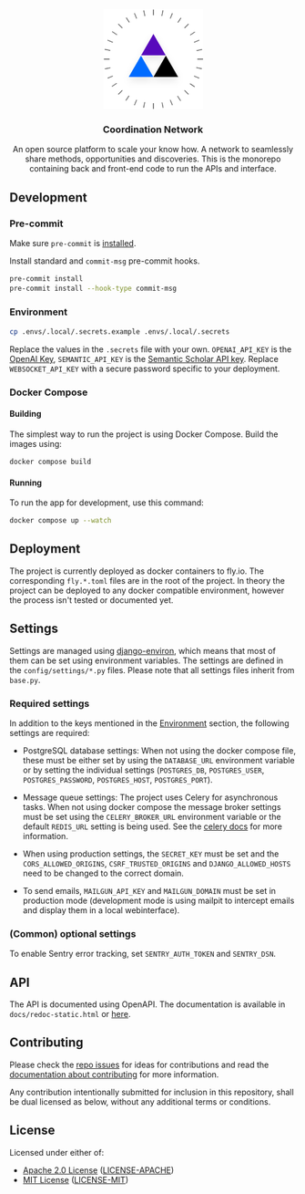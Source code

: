 <a id="readme-top"></a>

<!-- [![MIT License](https://img.shields.io/badge/License-MIT-yellow.svg)](https://opensource.org/licenses/MIT)
[![Apache License 2.0](https://img.shields.io/badge/License-Apache%202.0-blue.svg)](https://www.apache.org/licenses/LICENSE-2.0) -->

<div align="center">
  <a href="https://github.com/coordnet/coordnet">
    <img src="frontend/public/static/coordination-network-circle.png" alt="Coordination Network" width="175" height="175">
  </a>

<h3 align="center">Coordination Network</h3>
  <p align="center">
    An open source platform to scale your know how. A network to seamlessly share methods, opportunities and discoveries. This is the monorepo containing back and front-end code to run the APIs and interface.
  </p>
</div>

## Development

### Pre-commit

Make sure `pre-commit` is [installed](https://pre-commit.com#install).

Install standard and `commit-msg` pre-commit hooks.

```bash
pre-commit install
pre-commit install --hook-type commit-msg
```

### Environment

```sh
cp .envs/.local/.secrets.example .envs/.local/.secrets
```

Replace the values in the `.secrets` file with your own. `OPENAI_API_KEY` is the
[OpenAI Key](https://platform.openai.com/api-keys), `SEMANTIC_API_KEY` is the
[Semantic Scholar API key](https://www.semanticscholar.org/product/api#api-key-form).
Replace `WEBSOCKET_API_KEY` with a secure password specific to your deployment.

### Docker Compose

#### Building

The simplest way to run the project is using Docker Compose. Build the images using:

```sh
docker compose build
```

#### Running

To run the app for development, use this command:

```sh
docker compose up --watch
```

## Deployment

The project is currently deployed as docker containers to fly.io. The corresponding `fly.*.toml`
files are in the root of the project.
In theory the project can be deployed to any docker compatible environment, however the process
isn't tested or documented yet.

## Settings

Settings are managed using [django-environ](https://django-environ.readthedocs.io/en/latest/),
which means that most of them can be set using environment variables. The settings are defined in
the `config/settings/*.py` files. Please note that all settings files inherit from `base.py`.

### Required settings

In addition to the keys mentioned in the [Environment](#environment) section, the following settings
are required:

- PostgreSQL database settings: When not using the docker compose file, these must be either set by
  using the `DATABASE_URL` environment variable or by setting the individual settings
  (`POSTGRES_DB`, `POSTGRES_USER`, `POSTGRES_PASSWORD`, `POSTGRES_HOST`, `POSTGRES_PORT`).
- Message queue settings: The project uses Celery for asynchronous tasks. When not using docker
  compose the message broker settings must be set using the `CELERY_BROKER_URL` environment
  variable or the default `REDIS_URL` setting is being used. See the
  [celery docs](https://docs.celeryq.dev/en/stable/userguide/configuration.html#std:setting-broker_url)
  for more information.

- When using production settings, the `SECRET_KEY` must be set and the `CORS_ALLOWED_ORIGINS`,
  `CSRF_TRUSTED_ORIGINS` and `DJANGO_ALLOWED_HOSTS` need to be changed to the correct domain.
- To send emails, `MAILGUN_API_KEY` and `MAILGUN_DOMAIN` must be set in production mode
  (development mode is using mailpit to intercept emails and display them in a local webinterface).

### (Common) optional settings

To enable Sentry error tracking, set `SENTRY_AUTH_TOKEN` and `SENTRY_DSN`.

## API

The API is documented using OpenAPI. The documentation is available in `docs/redoc-static.html` or
[here](https://htmlpreview.github.io/?https://github.com/coordnet/coordnet/blob/main/docs/redoc-static.html).

## Contributing

Please check the [repo issues](https://github.com/coordnet/coordnet/issues) for ideas for contributions and read the [documentation about contributing](CONTRIBUTING.md) for more information.

Any contribution intentionally submitted for inclusion in this repository, shall be dual licensed as below, without any additional terms or conditions.

## License

Licensed under either of:

- [Apache 2.0 License](http://www.apache.org/licenses/LICENSE-2.0) ([LICENSE-APACHE](LICENSE-APACHE))
- [MIT License](http://opensource.org/licenses/MIT) ([LICENSE-MIT](LICENSE-MIT))
